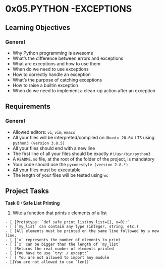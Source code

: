 # 0x05.PYTHON -EXCEPTIONS
## Learning Objectives
### General
- Why Python programming is awesome
- What’s the difference between errors and exceptions
- What are exceptions and how to use them
- When do we need to use exceptions
- How to correctly handle an exception
- What’s the purpose of catching exceptions
- How to raise a builtin exception
- When do we need to implement a clean-up action after an exception

## Requirements
### General
- Allowed editors: `vi`, `vim`, `emacs`
- All your files will be interpreted/compiled on `Ubuntu 20.04 LTS` using `python3 (version 3.8.5)`
- All your files should end with a new line
- The first line of all your files should be exactly `#!/usr/bin/python3`
- A `README.md` file, at the root of the folder of the project, is mandatory
- Your code should use the `pycodestyle (version 2.8.*)`
- All your files must be executable
- The length of your files will be tested using `wc`

## Project Tasks
**Task 0 : Safe List Printing**
1. Wite a function that prints `x` elements of a list
```
- [ ]Prototype: `def safe_print_list(my_list=[], x=0):`
- [ ]`my_list` can contain any type (integer, string, etc.)
- [ ]All elements must be printed on the same line followed by a new line.
- [ ]`x` represents the number of elements to print
- [ ]`x` can be bigger than the length of `my_list`
- [ ]Returns the real number of elements printed
- [ ]You have to use `try: / except:`
- [ ] You are not allowed to import any module
- []You are not allowed to use `len()`
```
